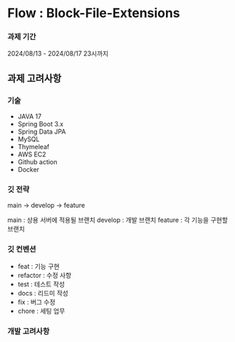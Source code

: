 # Flow : Block-File-Extensions

### 과제 기간

2024/08/13 - 2024/08/17 23시까지

## 과제 고려사항

### 기술

- JAVA 17
- Spring Boot 3.x
- Spring Data JPA
- MySQL
- Thymeleaf
- AWS EC2
- Github action
- Docker

### 깃 전략

main → develop → feature

main : 상용 서버에 적용될 브랜치
develop : 개발 브랜치
feature : 각 기능을 구현할 브랜치

### 깃 컨벤션

- feat : 기능 구현
- refactor : 수정 사항
- test : 테스트 작성
- docs : 리드미 작성
- fix : 버그 수정
- chore : 세팅 업무

### 개발 고려사항